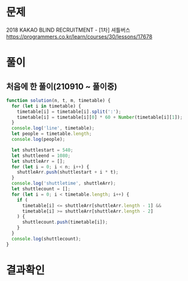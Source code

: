 <h1>문제</h1>

2018 KAKAO BLIND RECRUITMENT - [1차] 셔틀버스  
https://programmers.co.kr/learn/courses/30/lessons/17678


<h1>풀이</h1>
<h2>처음에 한 풀이(210910 ~ 풀이중)</h2>

```jsx
function solution(n, t, m, timetable) {
  for (let i in timetable) {
    timetable[i] = timetable[i].split(':');
    timetable[i] = timetable[i][0] * 60 + Number(timetable[i][1]);
  }
  console.log('line', timetable);
  let people = timetable.length;
  console.log(people);

  let shuttlestart = 540;
  let shuttleend = 1080;
  let shuttleArr = [];
  for (let i = 0; i < n; i++) {
    shuttleArr.push(shuttlestart + i * t);
  }
  console.log('shuttletime', shuttleArr);
  let shuttlecount = [];
  for (let i = 0; i < timetable.length; i++) {
    if (
      timetable[i] <= shuttleArr[shuttleArr.length - 1] &&
      timetable[i] >= shuttleArr[shuttleArr.length - 2]
    ) {
      shuttlecount.push(timetable[i]);
    }
  }
  console.log(shuttlecount);
}

```

<h1>결과확인</h1>
